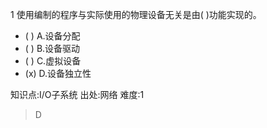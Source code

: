 1
使用编制的程序与实际使用的物理设备无关是由( )功能实现的。
- ( ) A.设备分配
- ( ) B.设备驱动
- ( ) C.虚拟设备
- (x) D.设备独立性

知识点:I/O子系统
出处:网络
难度:1
> D
